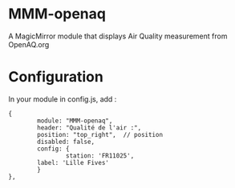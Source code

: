 # MMM-openaq
A MagicMirror module that displays Air Quality measurement from OpenAQ.org

# Configuration
In your module in config.js, add :
```
{
        module: "MMM-openaq",
        header: "Qualité de l'air :",
        position: "top_right",  // position
        disabled: false,
        config: {
                station: 'FR11025', 
		label: 'Lille Fives' 
        }
},
```
